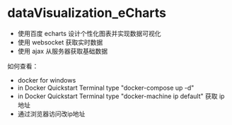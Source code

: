 # dataVisualization_eCharts
- 使用百度 echarts 设计个性化图表并实现数据可视化
- 使用 websocket 获取实时数据
- 使用 ajax 从服务器获取基础数据

如何查看：
- docker for windows
- in Docker Quickstart Terminal type "docker-compose up -d"
- in Docker Quickstart Terminal type "docker-machine ip default" 获取 ip 地址
- 通过浏览器访问改ip地址

